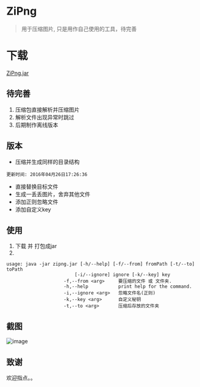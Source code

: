 # ZiPng
> 用于压缩图片, 只是用作自己使用的工具，待完善

# 下载
[ZiPng.jar](http://7xs6lq.com1.z0.glb.clouddn.com/github/jar/ZiPng.jar)
## 待完善
1. 压缩包直接解析并压缩图片
3. 解析文件出现异常时跳过
5. 后期制作离线版本

## 版本
- 压缩并生成同样的目录结构

`更新时间: 2016年04月26日17:26:36`
- 直接替换目标文件
- 生成一丢丢图片，舍弃其他文件
- 添加正则忽略文件
- 添加自定义key

## 使用
1. 下载 并 打包成jar
2.
```shell
usage: java -jar zipng.jar [-h/--help] [-f/--from] fromPath [-t/--to] toPath
                         [-i/--ignore] ignore [-k/--key] key
                     -f,--from <arg>     要压缩的文件 或 文件夹.
                     -h,--help           print help for the command.
                     -i,--ignore <arg>   忽略文件名(正则)
                     -k,--key <arg>      自定义秘钥
                     -t,--to <arg>       压缩后存放的文件夹
```
## 截图
![image](http://7xs6lq.com1.z0.glb.clouddn.com/github/ZiPng.png)

## 致谢
欢迎指点。。
